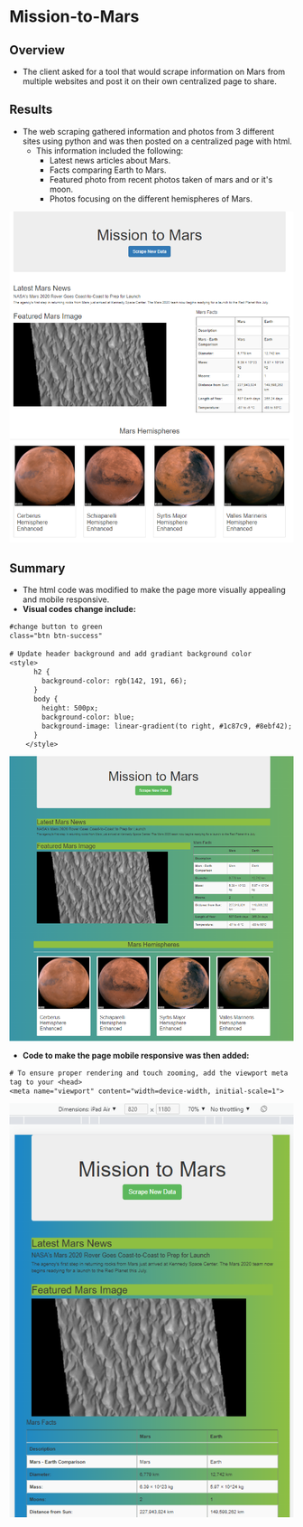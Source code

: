 # Mission-to-Mars

## Overview
* The client asked for a tool that would scrape information on Mars from multiple websites and post it on their own centralized page to share.

## Results
* The web scraping gathered information and photos from 3 different sites using python and was then posted on a centralized page with html.
    * This information included the following:
        * Latest news articles about Mars.
        * Facts comparing Earth to Mars.
        * Featured photo from recent photos taken of mars and or it's moon. 
        * Photos focusing on the different hemispheres of Mars.  

![goals](https://github.com/Leehudson514/Mission-to-Mars/blob/main/app_image.png)

## Summary
* The html code was modified to make the page more visually appealing and mobile responsive.
* **Visual codes change include:**
```
#change button to green
class="btn btn-success"

# Update header background and add gradiant background color
<style>
      h2 {
        background-color: rgb(142, 191, 66);
      }
      body {
        height: 500px;
        background-color: blue;
        background-image: linear-gradient(to right, #1c87c9, #8ebf42);
      }
    </style>
```

![goals](https://github.com/Leehudson514/Mission-to-Mars/blob/main/app_image_modified.png)

* **Code to make the page mobile responsive was then added:**
```
# To ensure proper rendering and touch zooming, add the viewport meta tag to your <head>
<meta name="viewport" content="width=device-width, initial-scale=1">
```

![goals](https://github.com/Leehudson514/Mission-to-Mars/blob/main/mobile_responsive.png)
